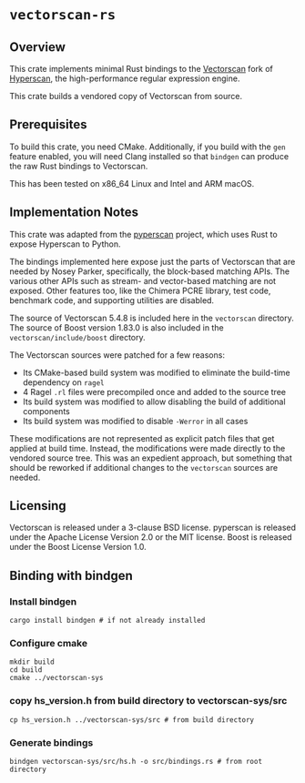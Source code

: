 # `vectorscan-rs`

## Overview

This crate implements minimal Rust bindings to the [Vectorscan](https://github.com/Vectorcamp/vectorscan) fork of [Hyperscan](https://github.com/intel/hyperscan), the high-performance regular expression engine.

This crate builds a vendored copy of Vectorscan from source.

## Prerequisites

To build this crate, you need CMake.
Additionally, if you build with the `gen` feature enabled, you will need Clang installed so that `bindgen` can produce the raw Rust bindings to Vectorscan.

This has been tested on x86_64 Linux and Intel and ARM macOS.

## Implementation Notes

This crate was adapted from the [pyperscan](https://github.com/vlaci/pyperscan) project, which uses Rust to expose Hyperscan to Python.

The bindings implemented here expose just the parts of Vectorscan that are needed by Nosey Parker, specifically, the block-based matching APIs.
The various other APIs such as stream- and vector-based matching are not exposed.
Other features too, like the Chimera PCRE library, test code, benchmark code, and supporting utilities are disabled.

The source of Vectorscan 5.4.8 is included here in the `vectorscan` directory.
The source of Boost version 1.83.0 is also included in the `vectorscan/include/boost` directory.

The Vectorscan sources were patched for a few reasons:

- Its CMake-based build system was modified to eliminate the build-time dependency on `ragel`
- 4 Ragel `.rl` files were precompiled once and added to the source tree
- Its build system was modified to allow disabling the build of additional components
- Its build system was modified to disable `-Werror` in all cases

These modifications are not represented as explicit patch files that get applied at build time.
Instead, the modifications were made directly to the vendored source tree.
This was an expedient approach, but something that should be reworked if additional changes to the `vectorscan` sources are needed.

## Licensing

Vectorscan is released under a 3-clause BSD license.
pyperscan is released under the Apache License Version 2.0 or the MIT license.
Boost is released under the Boost License Version 1.0.

## Binding with bindgen

### Install bindgen

```
cargo install bindgen # if not already installed
```

### Configure cmake

```
mkdir build
cd build
cmake ../vectorscan-sys
```

### copy hs_version.h from build directory to vectorscan-sys/src

```
cp hs_version.h ../vectorscan-sys/src # from build directory
```

### Generate bindings

```
bindgen vectorscan-sys/src/hs.h -o src/bindings.rs # from root directory
```
